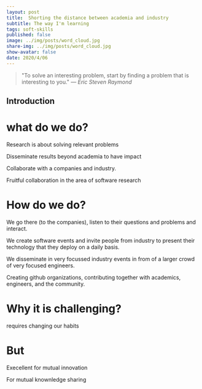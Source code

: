 ```yaml
---
layout: post
title:  Shorting the distance between academia and industry
subtitle: The way I'm learning
tags: soft-skills
published: false
image: ../img/posts/word_cloud.jpg
share-img: ../img/posts/word_cloud.jpg
show-avatar: false
date: 2020/4/06
---
```


> "To solve an interesting problem, start by finding a problem that is interesting to you." *― Eric Steven Raymond*

## Introduction


# what do we do?

Research is about solving relevant problems

Disseminate results beyond academia to have impact

Collaborate with a companies and industry.

Fruitful collaboration in the area of software research


# How do we do?

We go there (to the companies), listen to their questions and problems and interact.

We create software events and invite people from industry to present their technology that they deploy on a daily basis.

We disseminate in very focussed industry events in from of a larger crowd of very focused engineers.

Creating github organizations, contributing together with academics, engineers, and the community.

# Why it is challenging?

requires changing our habits

# But

Execellent for mutual innovation

For mutual knownledge sharing






